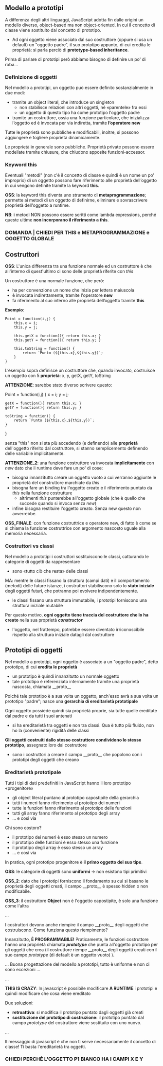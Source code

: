 ## Modello a prototipi
A differenza degli altri linguaggi, JavaScript adotta fin dalle origini un modello diverso, object-based ma non object-oriented. In cui il concetto di classe viene sostituito dal concetto di prototipo.

- Ad ogni oggetto viene associato dal suo costruttore (oppure si usa un default) un "oggetto padre", il suo prototipo appunto, di cui eredita le proprietà: si parla perciò di **prototype-based inheritance**.

Prima di parlare di prototipi però abbiamo bisogno di definire un po' di roba...

### Definizione di oggetti
Nel modello a prototipi, un oggetto può essere definito sostanzialmente in due modi:
- tramite un object literal, che introduce un singleton
    - non stabilisce relazioni con altri oggetti, né «parentele» fra essi
    - un oggetto di questo tipo ha come prototipo l'oggetto padre
- tramite un costruttore, ossia una funzione particolare, che inizializza l’oggetto ed è invocata per via indiretta, tramite **l’operatore new**

Tutte le proprietà sono pubbliche e modificabili, inoltre, si possono aggiungere e togliere proprietà dinamicamente.

Le proprietà in generale sono pubbliche. Proprietà private possono essere modellate tramite chiusure, che chiudono apposite funzioni-accessor.


### Keyword this
Eventuali "metodi" (non c'è il concetto di classe e quindi è un nome un po' improprio) di un oggetto possono fare riferimento alle proprietà dell’oggetto in cui vengono definite tramite la keyword **this**. 

**OSS**: la keyword this diventa uno strumento di **metaprogrammazione**; permette ai metodi di un oggetto di definirne, eliminare e sovrascrivere proprietà dell'oggetto a runtime.

**NB**: i metodi NON possono essere scritti come lambda expressions, perché queste ultime **non incorporano il riferimento a this**.

### DOMANDA | CHIEDI PER THIS e METAPROGRAMMAZIONE e OGGETTO GLOBALE



## Costruttori

**OSS**: L'unica differenza tra una funzione normale ed un costruttore è che all'interno di quest'ultimo ci sono delle proprietà riferite con *this*

Un costruttore è una normale funzione, che però:
- ha per convenzione un nome che inizia per lettera maiuscola
- è invocata indirettamente, tramite l'operatore **new**
- fa riferimento al suo interno alle proprietà dell’oggetto tramite **this**

**Esempio**:

    Point = function(i,j) {
        this.x = i;
        this.y = j;
        
        this.getX = function(){ return this.x; }
        this.getY = function(){ return this.y; }
        
        this.toString = function() {
            return `Punto (${this.x},${this.y})`;
        }
    }

L’esempio sopra definisce un costruttore che, quando invocato, costruisce un oggetto con 5 **proprietà**: x, y, getX, getY, toString

**ATTENZIONE**: sarebbe stato diverso scrivere questo:

Point = function(i,j) {
    x = i;
    y = j;
    
    getX = function(){ return this.x; }
    getY = function(){ return this.y; }
    
    toString = function() {
        return `Punto (${this.x},${this.y})`;
    }
}

senza "this" non si sta più accedendo (e definendo) alle **proprietà** dell'oggetto riferito dal costruttore, si stanno semplicemento definendo delle variabile implicitamente.

**ATTENZIONE_2**: una funzione costruttore va invocata **implicitamente** con *new* dato che il runtime deve fare un po' di cose:
- bisogna innanzitutto creare un oggetto vuoto a cui verranno aggiunte le proprietà del construttore marchiate da *this*
- bisogna fare un binding tra l'oggetto creato e il riferimento puntato da *this* nella funzione costrutture
    - altrimenti *this* punterebbe all'oggetto globale (che è quello che succede quando si invoca senza *new*) 
- infine bisogna restituire l'oggetto creato. Senza new questo non avverrebbe.

**OSS_FINALE**: con funzione costruttrice e operatore new, di fatto è come se si chiama la funzione costruttrice con argomento nascosto uguale alla memoria necessaria.

### Costruttori vs classi
Nel modello a prototipi i costruttori sostituiscono le classi, catturando le categorie di oggetti da rappresentare
- sono «tutto ciò che resta» delle classi

MA: mentre le classi fissano la struttura (campi dati) e il comportamento (metodi) delle future istanze, i costruttori stabiliscono solo lo **stato iniziale** degli oggetti futuri, che potranno poi evolvere indipendentemente.
- le classi fissano una struttura immutabile, i prototipi forniscono una struttura iniziale mutabile

Per questo motivo, __ogni oggetto tiene traccia del costruttore che lo ha creato__ nella sua proprietà **_constructor_**
- l'oggetto, nel frattempo, potrebbe essere diventato irriconoscibile rispetto alla struttura iniziale datagli dal costruttore


## Prototipi di oggetti
Nel modello a prototipi, ogni oggetto è associato a un "oggetto padre", detto prototipo, di cui __eredita le proprietà__
- un prototipo è quindi innanzitutto un normale oggetto
- tale prototipo è referenziato internamente tramite una proprietà nascosta, chiamata \_\_proto\_\_

Poiché tale prototipo è a sua volta un oggetto, anch'esso avrà a sua volta un prototipo "padre"; nasce una **gerarchia di ereditarietà prototipale**

Ogni oggetto possiede quindi sia proprietà proprie, sia tutte quelle ereditate dal padre e da tutti i suoi antenati
- si ha ereditarietà tra oggetti e non tra classi. Qua è tutto più fluido, non ho la (conveniente) rigidità delle classi

**Gli oggetti costruiti dallo stesso costruttore condividono lo stesso prototipo**, assegnato loro dal costruttore
- sono i costruttori a creare il campo \_\_proto\_\_ che popolono con i prototipi degli oggetti che creano

### Ereditarietà prototipale    
Tutti i tipi di dati predefiniti in JavaScript hanno il loro
prototipo «progenitore»
- gli object literal puntano al prototipo capostipite della gerarchia
- tutti i numeri fanno riferimento al prototipo dei numeri
- tutte le funzioni fanno riferimento al prototipo delle funzioni
- tutti gli array fanno riferimento al prototipo degli array
- … e così via

Chi sono costoro?
- il prototipo dei numeri è esso stesso un numero
- il prototipo delle funzioni è esso stesso una funzione
- il prototipo degli array è esso stesso un array
- … e così via

In pratica, ogni prototipo progenitore è il **primo oggetto del suo tipo**.

**OSS**: le categorie di oggetti sono **uniformi** -> non esistono tipi primitivi

**OSS_2**: dato che i prototipi forniscono il fondamento su cui si basano le proprietà degli oggetti creati, il campo \_\_proto\_\_ è spesso hidden o non modificabile.

**OSS_3**: il costruttore **Object** non è l'oggetto capostipite, è solo una funzione come l'altra


...

I costruttori devono anche riempire il campo \_\_proto\_\_ degli oggetti che costruiscono. Come funziona questo riempimento?

Innanzitutto, **È PROGRAMMABILE!** Praticamente, le funzioni costruttore hanno una proprietà chiamata **_prototype_** che punta all'oggetto prototipo per gli oggetti che crea (il costruttore riempe \_\_proto\_\_ degli oggetti creati con il suo campo *prototype* (di default è un oggetto vuoto) ).



... Buona progettazione del modello a prototipi, tutto è uniforme e non ci sono eccezioni ...

...

**THIS IS CRAZY**: In javascript è possibile modificare **A RUNTIME** i prototipi e quindi modificare che cosa viene ereditato

Due soluzioni:
- **retroattiva**: si modifica il prototipo puntato dagli oggetti già creati
- **sostituzione del prototipo di costruzione**: il prototipo puntato dal campo *prototype* del costruttore viene sostituito con uno nuovo.

...

Il messaggio di javascript è che non ti serve necessariamente il concetto di classe! Ti basta l'ereditarietà tra oggetti.






### CHIEDI PERCHÈ L'OGGETTO P1 BIANCO HA I CAMPI X E Y